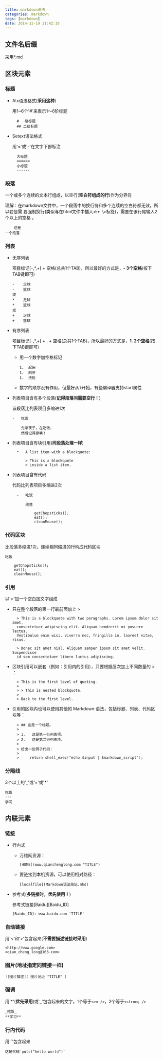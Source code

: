 ```yaml
---
title: markdown语法
categories: markdown
tags: [markdown]
date: 2014-12-19 11:42:19
---
```


## 文件名后缀

采用*.md

<!--more-->

## 区块元素

### 标题

- Atx语法格式(**采用这种**)

    用1~6个'#'来表示1～6阶标题

        # 一级标题
        ## 二级标题

- Setext语法格式

    用'='或'-'在文字下部标注

        大标题
        ======
        小标题
        ------

### 段落

一个或多个连续的文本行组成，以空行(**空白符组成的行**)作为分界符

理解：在markdown文件中，一个段落中的换行符和多个连续的空白符都无效，所以若是需
要强制换行(类似与在html文件中插入`<br \>`标签)，需要在该行尾输入2个以上的空格
。

        这是
    一个段落

### 列表

-   无序列表

    项目标记[-,*,+] + 空格(总共1个TAB)，所以最好的方式是，**- 3个空格**(按下TAB键即可)

        -    足球
        -    篮球
        或
        *    足球
        *    篮球
        或
        +    足球
        +    篮球

-   有序列表

    项目标记[-,*,+] + . + 空格(总共1个TAB)，所以最好的方式是，**1. 2个空格**(按下TAB键即可)

    -   用一个数字加空格标记

            1.  起床
            1.  刷牙
            1.  洗脸

    -   数字的顺序没有作用，但最好从`1`开始，有些编译器支持start属性

-   列表项目含有多个段落(**记得段落间需要空行！**)

    该段落比列表项目多缩进1次

        -   吃饭

            先拿筷子，在吃饭，
            然后记得擦嘴！

- 列表项目含有块引用(**同段落处理一样**)

        *   A list item with a blockquote:

            > This is a blockquote
            > inside a list item.

- 列表项目含有代码

    代码比列表项目多缩进2次

        -   吃饭

            段落

                getChopsticks();
                eat();
                cleanMouse();

### 代码区块

比段落多缩进1次，连续相同缩进的行构成代码区块

    吃饭

        getChopsticks();
        eat();
        cleanMouse();

### 引用

以'>'加一个空白加文字组成

- 只在整个段落的第一行最前面加上 >

        > This is a blockquote with two paragraphs. Lorem ipsum dolor sit amet,
        consectetuer adipiscing elit. Aliquam hendrerit mi posuere lectus.
        Vestibulum enim wisi, viverra nec, fringilla in, laoreet vitae, risus.

        > Donec sit amet nisl. Aliquam semper ipsum sit amet velit. Suspendisse
        id sem consectetuer libero luctus adipiscing.

- 区块引用可以嵌套（例如：引用内的引用），只要根据层次加上不同数量的 > ：

        > This is the first level of quoting.
        >
        > > This is nested blockquote.
        >
        > Back to the first level.

- 引用的区块内也可以使用其他的 Markdown 语法，包括标题、列表、代码区块等：

        > ## 这是一个标题。
        >
        > 1.   这是第一行列表项。
        > 2.   这是第二行列表项。
        >
        > 给出一些例子代码：
        >
        >     return shell_exec("echo $input | $markdown_script");

### 分隔线

3个以上的'_'或'='或'*'

    吃饭
    ---
    学习

## 内联元素

### 链接

-   行内式

    -   万维网资源：

            [HOME](www.qianchenglong.com "TITLE")

    -   要链接到本机资源，可以使用相对路径：

            [localfile](Markdown语法简记.mkd)

-   参考式(**多链接时，优先使用！**)

    参考式链接[Baidu][Baidu_ID]

        [Baidu_ID]: www.baidu.com 'TITLE'

### 自动链接

用'<'和'>'包含起来(**不需要描述链接时采用**)

    <http://www.google.com>
    <qian_cheng_long@163.com>

### 图片(地址指定同链接一样)

    ![图片描述]( 图片地址 "TITLE" )

### 强调

用'*'(**优先采用**)或'_'包含起来的文字，1个等于`<em />`，2个等于`<strong />`

    _吃饭_
    **学习**

### 行内代码

用'`'包含起来

    这是代码`puts("hello world")`
